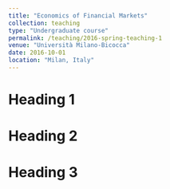 ```yaml
---
title: "Economics of Financial Markets"
collection: teaching
type: "Undergraduate course"
permalink: /teaching/2016-spring-teaching-1
venue: "Università Milano-Bicocca"
date: 2016-10-01
location: "Milan, Italy"
---
```


Heading 1
======

Heading 2
======

Heading 3
======